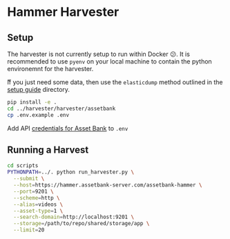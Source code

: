 # Hammer Harvester

## Setup

The harvester is not currently setup to run within Docker 😕. It is recommended to use `pyenv` on your local machine to contain the python environemnt for the harvester.

ّIf you just need some data, then use the `elasticdump` method outlined in the [setup guide](../docs/getting-started.md) directory.

```sh
pip install -e .
cd ../harvester/harvester/assetbank
cp .env.example .env
```

Add API [credentials for Asset Bank](http://tpm.office.cogapp.com/index.php/pwd/view/769) to `.env`

## Running a Harvest

```sh
cd scripts
PYTHONPATH=../. python run_harvester.py \
  --submit \
  --host=https://hammer.assetbank-server.com/assetbank-hammer \
  --port=9201 \
  --scheme=http \
  --alias=videos \
  --asset-type=1 \
  --search-domain=http://localhost:9201 \
  --storage=/path/to/repo/shared/storage/app \
  --limit=20
```
